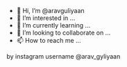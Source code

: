 - 👋 Hi, I’m @aravguliyaan
- 👀 I’m interested in ...
- 🌱 I’m currently learning ...
- 💞️ I’m looking to collaborate on ...
- 📫 How to reach me ...

<!---
aravguliyaan/aravguliyaan is a ✨ special ✨ repository because its `README.md` (this file) appears on your GitHub profile.
You can click the Preview link to take a look at your changes.
--->by instagram username @arav_gyliyaan
